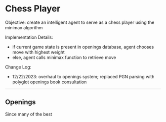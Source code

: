 # Chess Player

Objective: create an intelligent agent to serve as a chess player using the minimax algorithm 

Implementation Details: 
- if current game state is present in openings database, agent chooses move with highest weight
- else, agent calls minimax function to retrieve move

Change Log: 
- 12/22/2023: overhaul to openings system; replaced PGN parsing with polyglot openings book consultation

__________________________________________________________________________________________________________

## Openings

Since many of the best 


